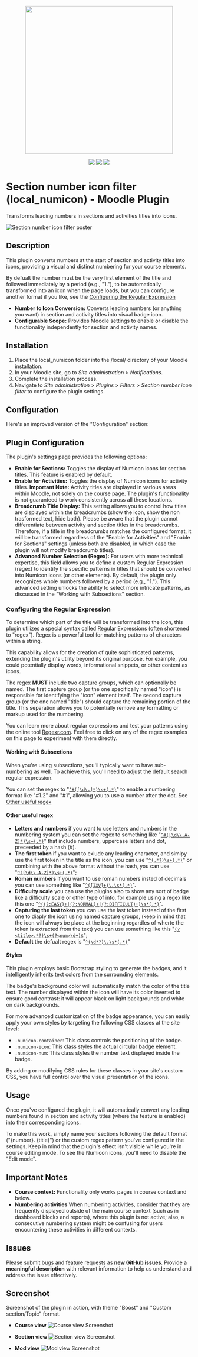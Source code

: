 <!-- markdownlint-disable MD041 -->
<p align="center">
    <img width="400px" height=auto src="https://tuchsoft.com/assets/images/logo-dark.webp?" />
</p>

<p align="center">
    <a href="https://twitter.com/tuchsoft"><img src="https://badgen.net/badge/twitter/@tuchsoft/?icon&label" /></a>
    <a href="https://tuchsoft.com"><img src="https://badgen.net/badge/icon/tuchsoft.com/?icon=chrome&label" /></a>
<a href="https://github.com/tuchsoft/"><img src="https://badgen.net/static/GitHub/Tuchsoft/?icon=github&label" /></a>
    
    
</p>

# **Section number icon filter (local\_numicon) \- Moodle Plugin**
Transforms leading numbers in sections and activities titles into icons.

![Section number icon filter poster](https://raw.githubusercontent.com/TuchSoft/moodle-local_numicon/refs/heads/main/.moodle_plugin/tuchsoft_local_numicon_poster.png)


## **Description**
This plugin converts numbers at the start of section and activity titles into icons, providing a visual and distinct numbering for your course elements.

By defualt the number must be the very first element of the title and followed immediately by a period (e.g., "1."), to be automatically transformed into an icon when the page loads, but you can configure another format if you like, see the [Configuring the Regular Expression](#configuring-the-regular-expression)

* **Number to Icon Conversion:** Converts leading numbers (or anything you want) in section and activity titles into visual badge icon.
* **Configurable Scope:** Provides Moodle settings to enable or disable the functionality independently for section and activity names.


## **Installation**

1. Place the local\_numicon folder into the /local/ directory of your Moodle installation.
2. In your Moodle site, go to *Site administration* \> *Notifications*.
3. Complete the installation process.
4. Navigate to *Site administration* \> *Plugins* \> *Filters* \> *Section number icon filter* to configure the plugin settings.


## **Configuration**
Here's an improved version of the "Configuration" section:

## **Plugin Configuration**
The plugin's settings page provides the following options:

* **Enable for Sections:** Toggles the display of Numicon icons for section titles. This feature is enabled by default.
* **Enable for Activities:** Toggles the display of Numicon icons for activity titles. **Important Note:** Activity titles are displayed in various areas within Moodle, not solely on the course page. The plugin's functionality is not guaranteed to work consistently across all these locations.
* **Breadcrumb Title Display:** This setting allows you to control how titles are displayed within the breadcrumbs (show the icon, show the non trasformed text, hide both). Please be aware that the plugin cannot differentiate between activity and section titles in the breadcrumbs. Therefore, if a title in the breadcrumbs matches the configured format, it will be transformed regardless of the "Enable for Activities" and "Enable for Sections" settings (unless both are disabled, in which case the plugin will not modify breadcrumb titles).
* **Advanced Number Selection (Regex):** For users with more technical expertise, this field allows you to define a custom Regular Expression (regex) to identify the specific patterns in titles that should be converted into Numicon icons (or other elements). By default, the plugin only recognizes whole numbers followed by a period (e.g., "1."). This advanced setting unlocks the ability to select more intricate patterns, as discussed in the "Working with Subsections" section.


### **Configuring the Regular Expression**

To determine which part of the title will be transformed into the icon, this plugin utilizes a special syntax called Regular Expressions (often shortened to "regex"). Regex is a powerful tool for matching patterns of characters within a string.

This capability allows for the creation of quite sophisticated patterns, extending the plugin's utility beyond its original purpose. For example, you could potentially display words, informational snippets, or other content as icons.

The regex **MUST** include two capture groups, which can optionally be named. The first capture group (or the one specifically named "icon") is responsible for identifying the "icon" element itself. The second capture group (or the one named "title") should capture the remaining portion of the title. This separation allows you to potentially remove any formatting or markup used for the numbering.

You can learn more about regular expressions and test your patterns using the online tool [Regexr.com](https://regexr.com/). Feel free to click on any of the regex examples on this page to experiment with them directly.


#### **Working with Subsections**
When you're using subsections, you'll typically want to have sub-numbering as well. To achieve this, you'll need to adjust the default search regular expression.

You can set the regex to "[`^#([\d\.]*)\s+(.*)`](https://regexr.com/?engine=javascript&tool=details&expression=%2F%5E%23%28%5B%5Cd%5C.%5D%2A%29%5Cs%2B%28.%2A%29%2Fgm&text=%231.2%20Section%20title%0A%231.2.3.4%20Section%20title)" to enable a numbering format like "#1.2" and "#1", allowing you to use a number after the dot.
See [Other useful regex](other_useful_regex)


#### **Other useful regex**

* **Letters and numbers** if you want to use letters and numbers in the numbering system you can set the regex to something like "[`^#([\d\\.A-Z]*)\s+(.*)`](https://regexr.com/?engine=javascript&tool=details&expression=%2F%5E%23%28%5B%5Cd%5C%5C.A-Z%5D%2A%29%5Cs%2B%28.%2A%29%2Fgm&text=%23A.1.2%20Section%20title%0A%231.2.A.1%20Section%20title)" that include numbers, uppercase letters and dot, preceeded by a hash (#). 
* **The first token** if you want to exlude any leading character, and simlpy use the first token in the title as the icon, you can use "[`^(.*?)\s+(.*)`](https://regexr.com/?engine=javascript&tool=details&expression=%2F%5E%28.%2A%3F%29%5Cs%2B%28.%2A%29%2Fgm&text=WHATEVER%20Section%20title%0A%241%20Section%20title)" or combining with the above format without the hash, you can use "[`^([\d\\.A-Z]*)\s+(.*)`](https://regexr.com/?engine=javascript&tool=details&expression=%2F%5E%28%5B%5Cd%5C%5C.A-Z%5D%2A%29%5Cs%2B%28.%2A%29%2Fgm&text=A.1.2%20Section%20title%0A1.2.A.1%20Section%20title)"; 
* **Roman numbers** if you want to use roman numbers insted of decimals you can use something like "[`^([IXV]+)\.\s*(.*)`](https://regexr.com/?engine=javascript&tool=details&expression=%2F%5E%28%5BIXV%5D%2B%29%5C.%5Cs%2A%28.%2A%29%2Fgm&text=IX.%20Section%20title%0AXVVI.%20Section%20title)".
* **Difficulty scale** you can use the plugins also to show any sort of badge like a difficulty scale or other type of info, for example using a regex like this one "[`^((?:EASY)+|(?:NORMAL)+|(?:DIFFICULT)+)\s*(.*)`](https://regexr.com/?engine=javascript&tool=details&expression=%2F%5E%28%28%3F%3AEASY%29%2B%7C%28%3F%3ANORMAL%29%2B%7C%28%3F%3ADIFFICULT%29%2B%29%5Cs%2A%28.%2A%29%2Fgm&text=DIFFICULT%20Section%20title%0AEASY%20Section%20title)".
* **Capturing the last token** you can use the last token instead of the first one to diaply the icon using named capture groups, (keep in mind that the icon will always be place at the beginning regardles of wherte the token is extracted from the text) you can use something like this "[`(?<title>.*?)\s+(?<num>\d+)$`](https://regexr.com/?engine=javascript&tool=details&expression=%2F%28%3F%3Ctitle%3E.%2A%3F%29%5Cs%2B%28%3F%3Cnum%3E%5Cd%2B%29%24%2Fgm&text=Section%201%0ASection%20418%0A)";
* **Default** the defualt regex is "[`^(\d*?)\.\s*(.*)`](https://regexr.com/?engine=javascript&tool=details&expression=%2F%5E%28%5Cd%2A%3F%29%5C.%5Cs%2A%28.%2A%29%2Fgm&text=1.%20Section%20title%0A10.%20Section%20title)"


#### **Styles**
This plugin employs basic Bootstrap styling to generate the badges, and it intelligently inherits text colors from the surrounding elements.

The badge's background color will automatically match the color of the title text. The number displayed within the icon will have its color inverted to ensure good contrast: it will appear black on light backgrounds and white on dark backgrounds.

For more advanced customization of the badge appearance, you can easily apply your own styles by targeting the following CSS classes at the site level:

* `.numicon-container`: This class controls the positioning of the badge.
* `.numicon-icon`: This class styles the actual circular badge element.
* `.numicon-num`: This class styles the number text displayed inside the badge.

By adding or modifying CSS rules for these classes in your site's custom CSS, you have full control over the visual presentation of the icons.


## **Usage**
Once you've configured the plugin, it will automatically convert any leading numbers found in section and activity titles (where the feature is enabled) into their corresponding icons.

To make this work, simply name your sections following the default format ("{number}. {title}") or the custom regex pattern you've configured in the settings.
Keep in mind that the plugin's effect isn't visible while you're in course editing mode. To see the Numicon icons, you'll need to disable the "Edit mode".


## **Important Notes**
* **Course context:** Functionality only works pages in course context and below.
* **Numbering activities** When numbering activities, consider that they are frequently displayed outside of the main course context (such as in dashboard blocks and reports), where this plugin is not active; also, a consecutive numbering system might be confusing for users encountering these activities in different contexts.


## Issues
Please submit bugs and feature requests as **[new GitHub issues](https://github.com/tuchsoft/moodle-local_numicon/issues/new)**. 
Provide a **meaningful description** with relevant information to help us understand and address the issue effectively.


## Screenshot
Screenshot of the plugin in action, with theme "Boost" and "Custom section/Topic" format.

* **Course view** ![Course view Screenshot](https://raw.githubusercontent.com/TuchSoft/moodle-local_numicon/refs/heads/main/.moodle_plugin/screenshot/tuchsoft_local_numicon_screenshot_course_view.png)


* **Section view** ![Section view Screenshot](https://raw.githubusercontent.com/TuchSoft/moodle-local_numicon/refs/heads/main/.moodle_plugin/screenshot/tuchsoft_local_numicon_screenshot_section_view.png)


* **Mod view** ![Mod view Screenshot](https://raw.githubusercontent.com/TuchSoft/moodle-local_numicon/refs/heads/main/.moodle_plugin/screenshot/tuchsoft_local_numicon_screenshot_activity_view.png)
